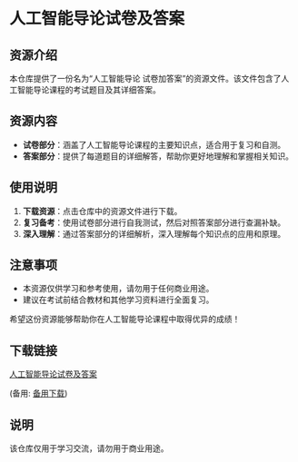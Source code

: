 # 人工智能导论试卷及答案

## 资源介绍

本仓库提供了一份名为“人工智能导论 试卷加答案”的资源文件。该文件包含了人工智能导论课程的考试题目及其详细答案。

## 资源内容

- **试卷部分**：涵盖了人工智能导论课程的主要知识点，适合用于复习和自测。
- **答案部分**：提供了每道题目的详细解答，帮助你更好地理解和掌握相关知识。

## 使用说明

1. **下载资源**：点击仓库中的资源文件进行下载。
2. **复习备考**：使用试卷部分进行自我测试，然后对照答案部分进行查漏补缺。
3. **深入理解**：通过答案部分的详细解析，深入理解每个知识点的应用和原理。

## 注意事项

- 本资源仅供学习和参考使用，请勿用于任何商业用途。
- 建议在考试前结合教材和其他学习资料进行全面复习。

希望这份资源能够帮助你在人工智能导论课程中取得优异的成绩！

## 下载链接
[人工智能导论试卷及答案](https://pan.quark.cn/s/d048efdb55bc) 

(备用: [备用下载](https://pan.baidu.com/s/1pQY_DqEnOjsRf2kYT4vjPA?pwd=1234))

## 说明

该仓库仅用于学习交流，请勿用于商业用途。
